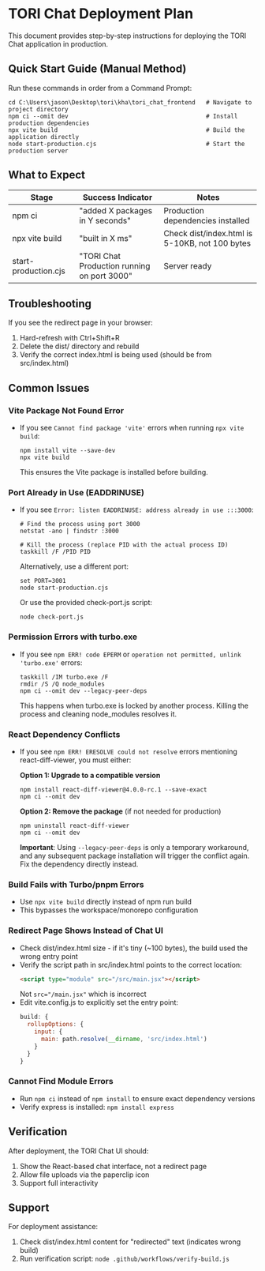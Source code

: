 # TORI Chat Deployment Plan

This document provides step-by-step instructions for deploying the TORI Chat application in production.

## Quick Start Guide (Manual Method)

Run these commands in order from a Command Prompt:

```
cd C:\Users\jason\Desktop\tori\kha\tori_chat_frontend   # Navigate to project directory
npm ci --omit dev                                       # Install production dependencies
npx vite build                                          # Build the application directly
node start-production.cjs                               # Start the production server
```

## What to Expect

| Stage | Success Indicator | Notes |
|-------|-------------------|-------|
| npm ci | "added X packages in Y seconds" | Production dependencies installed |
| npx vite build | "built in X ms" | Check dist/index.html is 5-10KB, not 100 bytes |
| start-production.cjs | "TORI Chat Production running on port 3000" | Server ready |

## Troubleshooting

If you see the redirect page in your browser:
1. Hard-refresh with Ctrl+Shift+R
2. Delete the dist/ directory and rebuild
3. Verify the correct index.html is being used (should be from src/index.html)

## Common Issues

### Vite Package Not Found Error
- If you see `Cannot find package 'vite'` errors when running `npx vite build`:
  ```
  npm install vite --save-dev
  npx vite build
  ```
  This ensures the Vite package is installed before building.

### Port Already in Use (EADDRINUSE)
- If you see `Error: listen EADDRINUSE: address already in use :::3000`:
  ```
  # Find the process using port 3000
  netstat -ano | findstr :3000
  
  # Kill the process (replace PID with the actual process ID)
  taskkill /F /PID PID
  ```
  Alternatively, use a different port:
  ```
  set PORT=3001
  node start-production.cjs
  ```
  Or use the provided check-port.js script:
  ```
  node check-port.js
  ```

### Permission Errors with turbo.exe
- If you see `npm ERR! code EPERM` or `operation not permitted, unlink 'turbo.exe'` errors:
  ```
  taskkill /IM turbo.exe /F
  rmdir /S /Q node_modules
  npm ci --omit dev --legacy-peer-deps
  ```
  This happens when turbo.exe is locked by another process. Killing the process and cleaning node_modules resolves it.

### React Dependency Conflicts
- If you see `npm ERR! ERESOLVE could not resolve` errors mentioning react-diff-viewer, you must either:
  
  **Option 1: Upgrade to a compatible version**
  ```
  npm install react-diff-viewer@4.0.0-rc.1 --save-exact
  npm ci --omit dev
  ```
  
  **Option 2: Remove the package** (if not needed for production)
  ```
  npm uninstall react-diff-viewer
  npm ci --omit dev
  ```
  
  **Important**: Using `--legacy-peer-deps` is only a temporary workaround, and any subsequent package installation will trigger the conflict again. Fix the dependency directly instead.

### Build Fails with Turbo/pnpm Errors
- Use `npx vite build` directly instead of npm run build
- This bypasses the workspace/monorepo configuration

### Redirect Page Shows Instead of Chat UI
- Check dist/index.html size - if it's tiny (~100 bytes), the build used the wrong entry point
- Verify the script path in src/index.html points to the correct location:
  ```html
  <script type="module" src="/src/main.jsx"></script>
  ```
  Not `src="/main.jsx"` which is incorrect
- Edit vite.config.js to explicitly set the entry point:
  ```js
  build: {
    rollupOptions: {
      input: {
        main: path.resolve(__dirname, 'src/index.html')
      }
    }
  }
  ```

### Cannot Find Module Errors
- Run `npm ci` instead of `npm install` to ensure exact dependency versions
- Verify express is installed: `npm install express`

## Verification

After deployment, the TORI Chat UI should:
1. Show the React-based chat interface, not a redirect page
2. Allow file uploads via the paperclip icon
3. Support full interactivity

## Support

For deployment assistance:
1. Check dist/index.html content for "redirected" text (indicates wrong build)
2. Run verification script: `node .github/workflows/verify-build.js`
